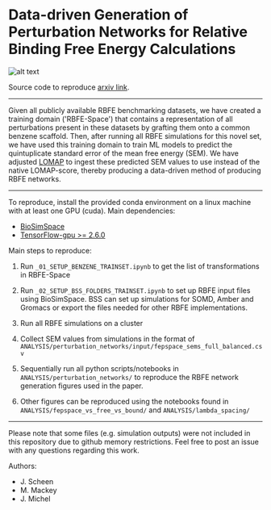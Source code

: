 # Data-driven Generation of Perturbation Networks for Relative Binding Free Energy Calculations

![alt text](https://github.com/michellab/data_driven_fep_reliabilities/blob/master/toc_figure.png)

Source code to reproduce [arxiv link](https://github.com/MobleyLab/Lomap). 

----------------------------------------------------------------

Given all publicly available RBFE benchmarking datasets, we have created a training domain ('RBFE-Space') that contains a representation of all perturbations present in these datasets by grafting them onto a common benzene scaffold. Then, after running all RBFE simulations for this novel set, we have used this training domain to train ML models to predict the quintuplicate standard error of the mean free energy (SEM). We have adjusted [LOMAP](https://github.com/MobleyLab/Lomap) to ingest these predicted SEM values to use instead of the native LOMAP-score, thereby producing a data-driven method of producing RBFE networks.

----------------------------------------------------------------

To reproduce, install the provided conda environment on a linux machine with at least one GPU (cuda). Main dependencies:
- [BioSimSpace](https://github.com/michellab/BioSimSpace)
- [TensorFlow-gpu >= 2.6.0](https://pypi.org/project/tensorflow-gpu/)

Main steps to reproduce:
1) Run `_01_SETUP_BENZENE_TRAINSET.ipynb` to get the list of transformations in RBFE-Space

2) Run `_02_SETUP_BSS_FOLDERS_TRAINSET.ipynb` to set up RBFE input files using BioSimSpace. BSS can set up simulations for SOMD, Amber and Gromacs or export the files needed for other RBFE implementations.

3) Run all RBFE simulations on a cluster

4) Collect SEM values from simulations in the format of `ANALYSIS/perturbation_networks/input/fepspace_sems_full_balanced.csv`

5) Sequentially run all python scripts/notebooks in `ANALYSIS/perturbation_networks/` to reproduce the RBFE network generation figures used in the paper.

6) Other figures can be reproduced using the notebooks found in `ANALYSIS/fepspace_vs_free_vs_bound/` and `ANALYSIS/lambda_spacing/`

----------------------------------------------------------------

Please note that some files (e.g. simulation outputs) were not included in this repository due to github memory restrictions. Feel free to post an issue with any questions regarding this work.

Authors:

- J. Scheen
- M. Mackey
- J. Michel
